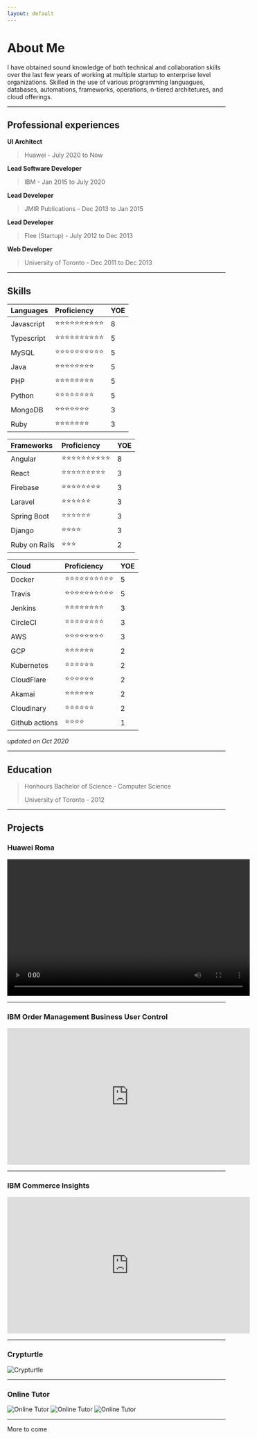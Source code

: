 ```yaml
---
layout: default
---
```

# About Me

I have obtained sound knowledge of both technical and collaboration skills over the last few years of working at multiple startup to enterprise level organizations. Skilled in the use of various programming languagues, databases, automations, frameworks, operations, n-tiered architetures, and cloud offerings.

* * *

## Professional experiences

**UI Architect**
> Huawei - July 2020 to Now

**Lead Software Developer**
> IBM - Jan 2015 to July 2020

**Lead Developer**
> JMIR Publications - Dec 2013 to Jan 2015

**Lead Developer**
> Flee (Startup) - July 2012 to Dec 2013

**Web Developer**
> University of Toronto - Dec 2011 to Dec 2013

* * *

## Skills

| Languages        | Proficiency       | YOE   |
|:-------------|:------------------|:------|
| Javascript   | ⭐⭐⭐⭐⭐⭐⭐⭐⭐⭐       | 8  |
| Typescript   | ⭐⭐⭐⭐⭐⭐⭐⭐⭐⭐       | 5  |
| MySQL         | ⭐⭐⭐⭐⭐⭐⭐⭐⭐⭐          | 5 |
| Java         | ⭐⭐⭐⭐⭐⭐⭐⭐         | 5  |
| PHP          | ⭐⭐⭐⭐⭐⭐⭐⭐       | 5  |
| Python       | ⭐⭐⭐⭐⭐⭐⭐⭐         | 5  |
| MongoDB         | ⭐⭐⭐⭐⭐⭐⭐          | 3 |
| Ruby         | ⭐⭐⭐⭐⭐⭐⭐          | 3 |

| Frameworks   | Proficiency       | YOE   |
|:-------------|:------------------|:------|
| Angular   | ⭐⭐⭐⭐⭐⭐⭐⭐⭐⭐       | 8  |
| React   | ⭐⭐⭐⭐⭐⭐⭐⭐⭐       | 3  |
| Firebase         | ⭐⭐⭐⭐⭐⭐⭐⭐          | 3 |
| Laravel          | ⭐⭐⭐⭐⭐⭐       | 3  |
| Spring Boot         | ⭐⭐⭐⭐⭐⭐         | 3  |
| Django       | ⭐⭐⭐⭐        | 3  |
| Ruby on Rails         | ⭐⭐⭐          | 2 |

| Cloud   | Proficiency       | YOE   |
|:-------------|:------------------|:------|
| Docker   | ⭐⭐⭐⭐⭐⭐⭐⭐⭐⭐       | 5  |
| Travis  | ⭐⭐⭐⭐⭐⭐⭐⭐⭐⭐       | 5  |
| Jenkins          | ⭐⭐⭐⭐⭐⭐⭐⭐       | 3  |
| CircleCI       | ⭐⭐⭐⭐⭐⭐⭐⭐        | 3  |
| AWS       | ⭐⭐⭐⭐⭐⭐⭐⭐        | 3  |
| GCP       | ⭐⭐⭐⭐⭐⭐        | 2  |
| Kubernetes         | ⭐⭐⭐⭐⭐⭐          | 2 |
| CloudFlare         | ⭐⭐⭐⭐⭐⭐          | 2 |
| Akamai         | ⭐⭐⭐⭐⭐⭐          | 2 |
| Cloudinary         | ⭐⭐⭐⭐⭐⭐          | 2 |
| Github actions         | ⭐⭐⭐⭐         | 1  |

_updated on Oct 2020_

* * *

## Education

> Honhours Bachelor of Science - Computer Science
>
> University of Toronto - 2012

* * *

## Projects

### Huawei Roma

<video width="560" height="315" frameborader="0" allowfullscreen controls>
<source src="http://e-file.huawei.com/mediafiles/Video_MCD/EBG/PUBLIC/en/2020/01/2421def8-962a-4336-a306-e781f5036432.mp4" type="video/mp4">
</video>

* * *

### IBM Order Management Business User Control

<iframe src="https://www.youtube.com/embed/mBJ-dUKfQxg"
    width="560"
    height="315"
    frameborder="0"
    allowfullscreen>
</iframe>

* * *

### IBM Commerce Insights

<iframe src="https://www.youtube.com/embed/Rdau2npWuKY"
    width="560"
    height="315"
    frameborder="0"
    allowfullscreen>
</iframe>

* * *

### Crypturtle

![Crypturtle](https://s3.amazonaws.com/ionic-marketplace/crypturtle/screenshot_6.jpg)

* * *

### Online Tutor

![Online Tutor](https://user-images.githubusercontent.com/70731255/96349300-b266c200-107c-11eb-9c29-b1a43b5373e4.png)
![Online Tutor](https://user-images.githubusercontent.com/70731255/96349302-b4c91c00-107c-11eb-8b2a-09fc3e9d5edf.png)
![Online Tutor](https://user-images.githubusercontent.com/70731255/96349303-b4c91c00-107c-11eb-930b-5f97dc831ec5.png)

* * *
More to come
